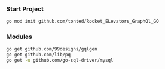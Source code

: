 
### Start Project
```sh
go mod init github.com/tonted/Rocket_ELevators_GraphQl_GO
```
### Modules
```sh
go get github.com/99designs/gqlgen
go get github.com/lib/pq
go get -u github.com/go-sql-driver/mysql
```